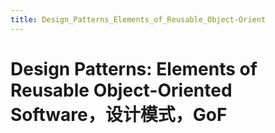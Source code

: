 ```yaml
---
title: Design_Patterns_Elements_of_Reusable_Object-Orient
---
```


# Design Patterns: Elements of Reusable Object-Oriented Software，设计模式，GoF